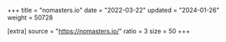 +++
title = "nomasters.io"
date = "2022-03-22"
updated = "2024-01-26"
weight = 50728

[extra]
source = "https://nomasters.io/"
ratio = 3
size = 50
+++
